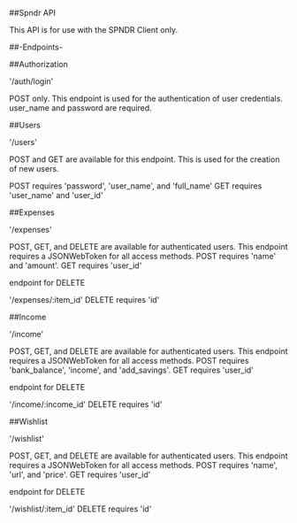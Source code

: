 ##Spndr API

This API is for use with the SPNDR Client only.

##-Endpoints-

##Authorization

'/auth/login'

POST only. This endpoint is used for the authentication of user credentials.
user_name and password are required.

##Users

'/users'

POST and GET are available for this endpoint. This is used for
the creation of new users.

POST requires 'password', 'user_name', and 'full_name'
GET requires 'user_name' and 'user_id'

##Expenses

'/expenses'

POST, GET, and DELETE are available for authenticated users.
This endpoint requires a JSONWebToken for all access methods.
POST requires 'name' and 'amount'.
GET requires 'user_id'

endpoint for DELETE

'/expenses/:item_id'
DELETE requires 'id'

##Income

'/income'

POST, GET, and DELETE are available for authenticated users.
This endpoint requires a JSONWebToken for all access methods.
POST requires 'bank_balance', 'income', and 'add_savings'.
GET requires 'user_id'

endpoint for DELETE

'/income/:income_id'
DELETE requires 'id'

##Wishlist

'/wishlist'

POST, GET, and DELETE are available for authenticated users.
This endpoint requires a JSONWebToken for all access methods.
POST requires 'name', 'url', and 'price'.
GET requires 'user_id'

endpoint for DELETE

'/wishlist/:item_id'
DELETE requires 'id'